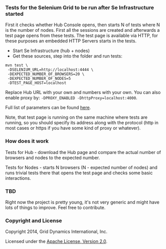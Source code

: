 ### Tests for the Selenium Grid to be run after Se Infrastructure started

First it checks whether Hub Console opens, then starts N of tests where N is the number of nodes. First all the sessions
are created and afterwards a test  page opens from these tests. The test page is available via HTTP, for these purposes an
embedded HTTP Servers starts in the tests.

- Start Se Infrastructure (hub + nodes)
- Get these sources, step into the folder and run tests:
```
mvn test \
 -DSELENIUM_URL=http://localhost:4444 \
 -DEXPECTED_NUMBER_OF_BROWSERS=20 \
 -DEXPECTED_NUMBER_OF_NODES=5
 -DTEST_PAGE_HOST=localhost
```
Replace Hub URL with your own and numbers with your own. You can also enable proxy by: `-DPROXY_ENABLED -DhttpProxy=localhost:4000`.

Full list of parameters can be found 
[here](selenium-infrastructure-tests/src/test/resources/com/griddynamics/cd/selenium/app-context.xml).

Note, that test page is running on the same machine where tests are running, so you should specify its address along with
the protocol (http in most cases or https if you have some kind of proxy or whatever).

### How does it work

Tests for Hub - download the Hub page and compare the actual number of
browsers and nodes to the expected number.

Tests for Nodes - starts N browsers (N - expected number of nodes) and runs
trivial tests there that opens the test page and checks some basic interactions.


### TBD

Right now the project is pretty young, it's not very generic and might have lots of things to improve. Feel free to contribute.


### Copyright and License

Copyright 2014, Grid Dynamics International, Inc.

Licensed under the [Apache License, Version 2.0](LICENSE.txt).

